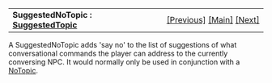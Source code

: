 <table width="100%" data-border="0" data-cellspacing="0"
data-cellpadding="3" data-bgcolor="#C0C0C0">
<colgroup>
<col style="width: 50%" />
<col style="width: 50%" />
</colgroup>
<tbody>
<tr>
<td style="text-align: left;"><strong>SuggestedNoTopic : <a
href="suggestedtopic.htm">SuggestedTopic</a><br />
</strong></td>
<td style="text-align: right;"><a
href="suggestedyestopic.htm">[Previous]</a> <a
href="generalintroduction.htm">[Main]</a> <a
href="suggestedtopictree.htm">[Next]</a></td>
</tr>
</tbody>
</table>

  
A SuggestedNoTopic adds 'say no' to the list of suggestions of what
conversational commands the player can address to the currently
conversing NPC. It would normally only be used in conjunction with a
[NoTopic](notopic.htm).  
  
